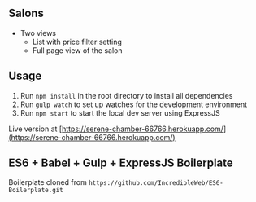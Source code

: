## Salons
* Two views
  * List with price filter setting
  * Full page view of the salon

## Usage

1. Run `npm install` in the root directory to install all dependencies
2. Run `gulp watch` to set up watches for the development environment
3. Run `npm start` to start the local dev server using ExpressJS

Live version at [https://serene-chamber-66766.herokuapp.com/](https://serene-chamber-66766.herokuapp.com/)


## ES6 + Babel + Gulp + ExpressJS Boilerplate
Boilerplate cloned from `https://github.com/IncredibleWeb/ES6-Boilerplate.git`
